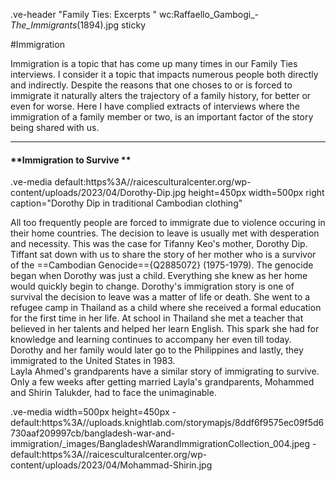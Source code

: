 .ve-header "Family Ties: Excerpts " wc:Raffaello_Gambogi_-_The_Immigrants_(1894).jpg sticky

<style>
    #juncture h1 { color: #124559; }
</style>

#Immigration 

Immigration is a topic that has come up many times in our Family Ties interviews. I consider it a topic that impacts numerous people both directly and indirectly. Despite the reasons that one choses to or is forced to immigrate it naturally alters the trajectory of a family history, for better or even for worse.  Here I have complied extracts of interviews where the immigration of a family member or two, is an important factor of the story being shared with us.

---


#### **Immigration to Survive **


.ve-media default:https%3A//raicesculturalcenter.org/wp-content/uploads/2023/04/Dorothy-Dip.jpg height=450px width=500px right caption="Dorothy Dip in traditional Cambodian clothing"

All too frequently people are forced to immigrate due to violence occuring in their home countries. The decision to leave is usually met with desperation and necessity. This was the case for Tifanny Keo's mother, Dorothy Dip. Tiffant sat down with us to share the story of her mother who is a survivor of the ==Cambodian Genocide=={Q2885072} (1975-1979). The genocide began when Dorothy was just a child. Everything she knew as her home would quickly begin to change. Dorothy's immigration story is one of survival the decision to leave was a matter of life or death. She went to a refugee camp in Thailand as a child where she received a formal education for the first time in her life. At school in Thailand she met a teacher that believed in her talents and helped her learn English. This spark she had for knowledge and learning continues to accompany her even till today. Dorothy and her family would later go to the Philippines and lastly, they immigrated to the United States in 1983.  
Layla Ahmed's grandparents have a similar story of immigrating to survive. Only a few weeks after getting married Layla's grandparents, Mohammed and Shirin Talukder, had to face the unimaginable.

.ve-media width=500px height=450px
    - default:https%3A//uploads.knightlab.com/storymapjs/8ddf6f9575ec09f5d6730aaf209997cb/bangladesh-war-and-immigration/_images/BangladeshWarandImmigrationCollection_004.jpeg
    - default:https%3A//raicesculturalcenter.org/wp-content/uploads/2023/04/Mohammad-Shirin.jpg
    
    